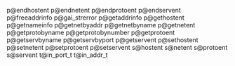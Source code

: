 p@endhostent
p@endnetent
p@endprotoent
p@endservent
p@freeaddrinfo
p@gai_strerror
p@getaddrinfo
p@gethostent
p@getnameinfo
p@getnetbyaddr
p@getnetbyname
p@getnetent
p@getprotobyname
p@getprotobynumber
p@getprotoent
p@getservbyname
p@getservbyport
p@getservent
p@sethostent
p@setnetent
p@setprotoent
p@setservent
s@hostent
s@netent
s@protoent
s@servent
t@in_port_t
t@in_addr_t